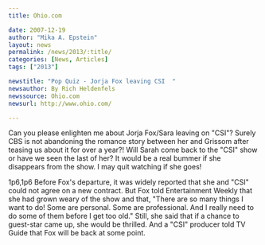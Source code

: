```yaml
---
title: Ohio.com

date: 2007-12-19
author: "Mika A. Epstein"
layout: news
permalink: /news/2013/:title/
categories: [News, Articles]
tags: ["2013"]

newstitle: "Pop Quiz - Jorja Fox leaving CSI  "
newsauthor: By Rich Heldenfels
newssource: Ohio.com
newsurl: http://www.ohio.com/

---
```


Can you please enlighten me about Jorja Fox/Sara leaving on "CSI"? Surely CBS is not abandoning the romance story between her and Grissom after teasing us about it for over a year?! Will Sarah come back to the "CSI" show or have we seen the last of her? It would be a real bummer if she disappears from the show. I may quit watching if she goes!

1p6,1p6 Before Fox's departure, it was widely reported that she and "CSI" could not agree on a new contract. But Fox told Entertainment Weekly that she had grown weary of the show and that, "There are so many things I want to do! Some are personal. Some are professional. And I really need to do some of them before I get too old." Still, she said that if a chance to guest-star came up, she would be thrilled. And a "CSI" producer told TV Guide that Fox will be back at some point.
